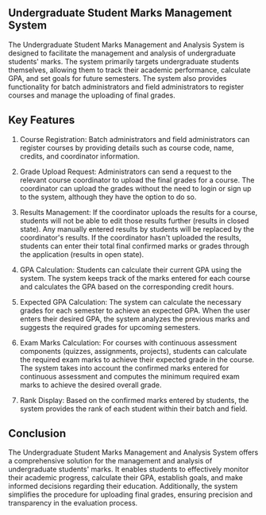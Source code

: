 Undergraduate Student Marks Management System
---------------------------------------------------------

The Undergraduate Student Marks Management and Analysis System is designed to facilitate the management and analysis of undergraduate students' marks. The system primarily targets undergraduate students themselves, allowing them to track their academic performance, calculate GPA, and set goals for future semesters. The system also provides functionality for batch administrators and field administrators to register courses and manage the uploading of final grades.

Key Features
------------

1. Course Registration: Batch administrators and field administrators can register courses by providing details such as course code, name, credits, and coordinator information.

2. Grade Upload Request: Administrators can send a request to the relevant course coordinator to upload the final grades for a course. The coordinator can upload the grades without the need to login or sign up to the system, although they have the option to do so.

3. Results Management: If the coordinator uploads the results for a course, students will not be able to edit those results further (results in closed state). Any manually entered results by students will be replaced by the coordinator's results. If the coordinator hasn't uploaded the results, students can enter their total final confirmed marks or grades through the application (results in open state).

4. GPA Calculation: Students can calculate their current GPA using the system. The system keeps track of the marks entered for each course and calculates the GPA based on the corresponding credit hours.

5. Expected GPA Calculation: The system can calculate the necessary grades for each semester to achieve an expected GPA. When the user enters their desired GPA, the system analyzes the previous marks and suggests the required grades for upcoming semesters.

6. Exam Marks Calculation: For courses with continuous assessment components (quizzes, assignments, projects), students can calculate the required exam marks to achieve their expected grade in the course. The system takes into account the confirmed marks entered for continuous assessment and computes the minimum required exam marks to achieve the desired overall grade.

7. Rank Display: Based on the confirmed marks entered by students, the system provides the rank of each student within their batch and field.


Conclusion
-----------

The Undergraduate Student Marks Management and Analysis System offers a comprehensive solution for the management and analysis of undergraduate students' marks. It enables students to effectively monitor their academic progress, calculate their GPA, establish goals, and make informed decisions regarding their education. Additionally, the system simplifies the procedure for uploading final grades, ensuring precision and transparency in the evaluation process.
